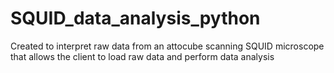 # SQUID_data_analysis_python
Created to interpret raw data from an attocube scanning SQUID microscope that allows the client to load raw data and perform data analysis
